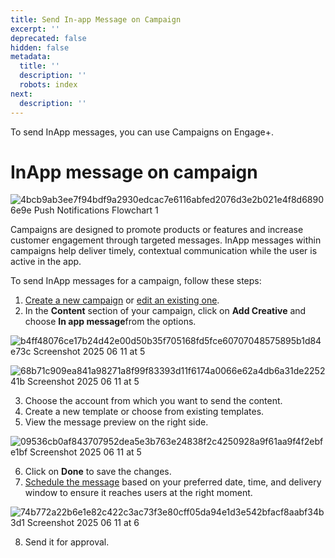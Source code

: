 ```yaml
---
title: Send In-app Message on Campaign
excerpt: ''
deprecated: false
hidden: false
metadata:
  title: ''
  description: ''
  robots: index
next:
  description: ''
---
```

To send InApp messages, you can use Campaigns on Engage+.

# InApp message on campaign

![4bcb9ab3ee7f94bdf9a2930edcac7e6116abfed2076d3e2b021e4f8d68906e9e Push Notifications Flowchart 1](https://files.readme.io/4bcb9ab3ee7f94bdf9a2930edcac7e6116abfed2076d3e2b021e4f8d68906e9e-Push_Notifications_Flowchart_1.png)

Campaigns are designed to promote products or features and increase customer engagement through targeted messages. InApp messages within campaigns help deliver timely, contextual communication while the user is active in the app.

To send InApp messages for a campaign, follow these steps:

1. [Create a new campaign](https://docs.capillarytech.com/docs/broadcast-campaign) or [edit an existing one](https://docs.capillarytech.com/docs/edit-live-campaign).
2. In the **Content** section of your campaign, click on **Add Creative** and choose **In app message**from the options.

![b4ff48076ce17b24d42e00d50b35f705168fd5fce60707048575895b1d84e73c Screenshot 2025 06 11 at 5](https://files.readme.io/b4ff48076ce17b24d42e00d50b35f705168fd5fce60707048575895b1d84e73c-Screenshot_2025-06-11_at_5.35.16_PM.png)

![68b71c909ea841a98271a8f99f83393d11f6174a0066e62a4db6a31de225241b Screenshot 2025 06 11 at 5](https://files.readme.io/68b71c909ea841a98271a8f99f83393d11f6174a0066e62a4db6a31de225241b-Screenshot_2025-06-11_at_5.35.51_PM.png)

3. Choose the account from which you want to send the content. 
4. Create a new template or choose from existing templates.
5. View the message preview on the right side.

![09536cb0af843707952dea5e3b763e24838f2c4250928a9f61aa9f4f2ebfe1bf Screenshot 2025 06 11 at 5](https://files.readme.io/09536cb0af843707952dea5e3b763e24838f2c4250928a9f61aa9f4f2ebfe1bf-Screenshot_2025-06-11_at_5.37.28_PM.png)

6. Click on **Done** to save the changes.
7. [Schedule the message](https://docs.capillarytech.com/docs/schedule-message) based on your preferred date, time, and delivery window to ensure it reaches users at the right moment.

![74b772a22b6e1e82c422c3ac73f3e80cff05da94e1d3e542bfacf8aabf34b3d1 Screenshot 2025 06 11 at 6](https://files.readme.io/74b772a22b6e1e82c422c3ac73f3e80cff05da94e1d3e542bfacf8aabf34b3d1-Screenshot_2025-06-11_at_6.15.10_PM.png)

8. Send it for approval.